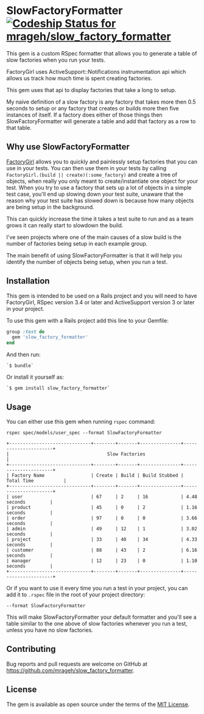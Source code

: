 # SlowFactoryFormatter [ ![Codeship Status for mrageh/slow_factory_formatter](https://codeship.com/projects/a5090710-78c9-0133-0133-4ab273700aba/status?branch=master)](https://codeship.com/projects/118608)

This gem is a custom RSpec formatter that allows you to generate a table of
slow factories when you run your tests.

FactoryGirl uses ActiveSupport::Notifications instrumentation api which allows
us track how much time is spent creating factories.

This gem uses that api to display factories that take a long to setup.

My naive definition of a slow factory is any factory that takes more then 0.5
seconds to setup or any factory that creates or builds more then five instances
of itself.  If a factory does either of those things then SlowFactoryFormatter
will generate a table and add that factory as a row to that table.

## Why use SlowFactoryFormatter

[FactoryGirl](https://github.com/thoughtbot/factory_girl) allows you to quickly
and painlessly setup factories that you can use in your tests.  You can then use
them in your tests by calling `FactoryGirl.(build || create)(:some_factory)`
and create a tree of objects, when really you only meant to create/instantiate
one object for your test. When you try to use a factory that sets up a lot of
objects in a simple test case, you'll end up slowing down your test suite,
unaware that the reason why your test suite has slowed down is because how many
objects are being setup in the background.

This can quickly increase the time it takes a test suite to run and as a team
grows it can really start to slowdown the build.

I've seen projects where one of the main causes of a slow build is the number of
factories being setup in each example group.

The main benefit of using SlowFactoryFormatter is that it will help you identify
the number of objects being setup, when you run a test.

## Installation

This gem is intended to be used on a Rails project and you will need to have
FactoryGirl, RSpec version 3.4 or later and ActiveSupport version 3 or
later in your project.

To use this gem with a Rails project add this line to your Gemfile:

```ruby
group :test do
  gem 'slow_factory_formatter'
end
```

And then run:

    `$ bundle`

Or install it yourself as:

    `$ gem install slow_factory_formatter`

## Usage

You can either use this gem when running `rspec` command:

```
rspec spec/models/user_spec --format SlowFactoryFormatter
```

```
+------------------------------+--------+-------+---------------+----------------------+
|                                    Slow Factories                                    |
+------------------------------+--------+-------+---------------+----------------------+
| Factory Name                 | Create | Build | Build Stubbed | Total Time           |
+------------------------------+--------+-------+---------------+----------------------+
| user                         | 67     | 2     | 16            | 4.48 seconds         |
| product                      | 45     | 0     | 2             | 1.16 seconds         |
| order                        | 97     | 0     | 0             | 3.66 seconds         |
| admin                        | 49     | 12    | 1             | 3.02 seconds         |
| project                      | 33     | 40    | 34            | 4.33 seconds         |
| customer                     | 88     | 43    | 2             | 6.16 seconds         |
| manager                      | 12     | 23    | 0             | 1.10 seconds         |
+------------------------------+--------+-------+---------------+----------------------+
```

Or if you want to use it every time you run a test in your project, you can add
it to `.rspec` file in the root of your project directory:

```
--format SlowFactoryFormatter
```

This will make SlowFactoryFormatter your default formatter and you'll see a
table similar to the one above of slow factories whenever you run a test, unless
you have no slow factories.

## Contributing

Bug reports and pull requests are welcome on GitHub at https://github.com/mrageh/slow_factory_formatter.

## License

The gem is available as open source under the terms of the [MIT License](http://opensource.org/licenses/MIT).

